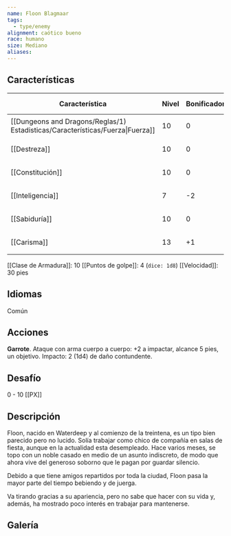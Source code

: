 ```yaml
---
name: Floon Blagmaar
tags:
  - type/enemy
alignment: caótico bueno
race: humano
size: Mediano
aliases:
---
```


## Características
| Característica                                                                 | Nivel | Bonificador | Lanzar dado      |
| ------------------------------------------------------------------------------ | ----- | ----------- | ---------------- |
| [[Dungeons and Dragons/Reglas/1) Estadisticas/Características/Fuerza\|Fuerza]] | 10    | 0           | `dice: 1d20 + 0` |
| [[Destreza]]                                                                   | 10    | 0           | `dice: 1d20 + 0` |
| [[Constitución]]                                                               | 10    | 0           | `dice: 1d20 + 0` |
| [[Inteligencia]]                                                               | 7     | -2          | `dice: 1d20 + 0` |
| [[Sabiduría]]                                                                  | 10    | 0           | `dice: 1d20 + 0` |
| [[Carisma]]                                                                    | 13    | +1          | `dice: 1d20 + 0` |

[[Clase de Armadura]]: 10
[[Puntos de golpe]]: 4 (`dice: 1d8`)
[[Velocidad]]: 30 pies

## Idiomas

Común

## Acciones

**Garrote**. Ataque con arma cuerpo a cuerpo: +2 a impactar, alcance 5 pies, un objetivo. Impacto: 2 (1d4) de daño contundente. 

## Desafío

0 - 10 [[PX]]

## Descripción

Floon, nacido en Waterdeep y al comienzo de la treintena, es un tipo bien parecido pero no lucido. Solía trabajar como chico de compañía en salas de fiesta, aunque en la actualidad esta desempleado. Hace varios meses, se topo con un noble casado en medio de un asunto indiscreto, de modo que ahora vive del generoso soborno que le pagan por guardar silencio.

Debido a que tiene amigos repartidos por toda la ciudad, Floon pasa la mayor parte del tiempo bebiendo y de juerga.

Va tirando gracias a su apariencia, pero no sabe que hacer con su vida y, además, ha mostrado poco interés en trabajar para mantenerse.

## Galería